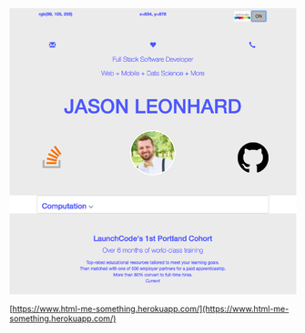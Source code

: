 <p>
    <a href="https://github.com/jasonleonhard/html-me-something">
        <img src="https://raw.githubusercontent.com/jasonleonhard/html-me-something/master/images/html-me-something.png"
        alt="html-me-something" height="">
    </a>
</p>

[https://www.html-me-something.herokuapp.com/](https://www.html-me-something.herokuapp.com/)
